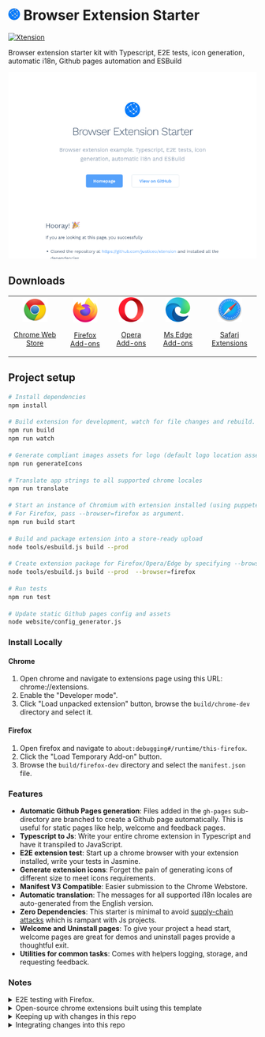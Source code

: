 # ![logo](assets/logo-24x24.png) Browser Extension Starter

[![Xtension](https://circleci.com/gh/essentialkit/xtension/tree/main.svg?style=svg)](https://circleci.com/gh/essentialkit/xtension/?branch=main)

Browser extension starter kit with Typescript, E2E tests, icon generation, automatic i18n, Github pages automation and ESBuild

![Screenshot](assets/screenshot.png "Screenshot")

## Downloads
<table cellspacing="0" cellpadding="0">
  <tr style="text-align: center">
    <td valign="center">
      <a align="center" href="https://chrome.google.com/webstore/">
        <img src="assets/browser-chrome.png" alt="Chrome web store" width="50" />
        <p align="center">Chrome Web Store</p>
      </a>
    </td>
    <td valign="center">
      <a href="https://addons.mozilla.org/firefox/extensions/">
        <img src="assets/browser-firefox.png" alt="Firefox add-ons" width="50" />
        <p align="center">Firefox Add-ons</p>
      </a>
    </td>
        <td valign="center">
      <a href="https://addons.opera.com/en/extensions/">
        <img src="assets/browser-opera.png" alt="Opera add-ons" width="50"/>
        <p align="center">Opera Add-ons</p>
      </a>
    </td>
        <td valign="center">
      <a href="https://microsoftedge.microsoft.com/addons">
        <img src="assets/browser-ms-edge.png" alt="MS Edge add-ons" width="50" />
        <p align="center">Ms Edge Add-ons</p>
      </a>
    </td>
        <td valign="center">
      <a href="https://apps.apple.com/app/apple-store/">
        <img src="assets/browser-safari.png" alt="Safari add-ons" width="50" />
        <p align="center">Safari Extensions</p>
      </a>
    </td>
  </tr>
</table>

## Project setup

```bash
# Install dependencies
npm install

# Build extension for development, watch for file changes and rebuild.
npm run build
npm run watch

# Generate compliant images assets for logo (default logo location assets/logo.png)
npm run generateIcons

# Translate app strings to all supported chrome locales
npm run translate

# Start an instance of Chromium with extension installed (using puppeteer)
# For Firefox, pass --browser=firefox as argument.
npm run build start 

# Build and package extension into a store-ready upload
node tools/esbuild.js build --prod 

# Create extension package for Firefox/Opera/Edge by specifying --browser argument
node tools/esbuild.js build --prod  --browser=firefox

# Run tests
npm run test

# Update static Github pages config and assets
node website/config_generator.js
```

### Install Locally

#### Chrome
1. Open chrome and navigate to extensions page using this URL: chrome://extensions.
2. Enable the "Developer mode".
3. Click "Load unpacked extension" button, browse the `build/chrome-dev` directory and select it.

#### Firefox
1. Open firefox and navigate to `about:debugging#/runtime/this-firefox`.
2. Click the "Load Temporary Add-on" button.
3. Browse the `build/firefox-dev` directory and select the `manifest.json` file.



### Features
* **Automatic Github Pages generation**: Files added in the `gh-pages` sub-directory are branched to create a Github page automatically. This is useful for static pages like help, welcome and feedback pages.
* **Typescript to Js**: Write your entire chrome extension in Typescript and have it transpiled to JavaScript.
* **E2E extension test**: Start up a chrome browser with your extension installed, write your tests in Jasmine.
* **Generate extension icons**: Forget the pain of generating icons of different size to meet icons requirements.
* **Manifest V3 Compatible**: Easier submission to the Chrome Webstore.
* **Automatic translation**: The messages for all supported i18n locales are auto-generated from the English version.
* **Zero Dependencies**: This starter is minimal to avoid [supply-chain attacks](https://www.bleepingcomputer.com/news/security/npm-supply-chain-attack-impacts-hundreds-of-websites-and-apps/) which is rampant with Js projects.
* **Welcome and Uninstall pages**: To give your project a head start, welcome pages are great for demos and uninstall pages provide a thoughtful exit.
* **Utilities for common tasks**: Comes with helpers logging, storage, and requesting feedback.

### Notes

<details><summary>E2E testing with Firefox.</summary>

By default, puppeteer only downloads Chromium, run the command below to install Firefox's equivalent of chromium:

```
PUPPETEER_PRODUCT=firefox npm i -D puppeteer --prefix ./node_modules/firefox-puppeteer
```


`PUPPETEER_PRODUCT=firefox` tells puppeteer to download firefox.

`--prefix ./node_modules/firefox-puppeteer` forces a new fetch of puppeteer. This is necessary since `node_modules/puppeteer` already exists (for chromium). The actual value of the prefix doesn't matter, just don't overwrite an actual package. 

*NB:* After running the above command, they will no be update to package.json or package-lock.json... since package "puppeteer" already exists.
</details>

<details><summary>Open-source chrome extensions built using this template</summary>

1. https://github.com/essentialkit/floating-calculator
2. https://github.com/essentialkit/better-previews
3. https://github.com/essentialkit/e-dictionary

</details>

<details><summary>Keeping up with changes in this repo</summary>
Staying up-to-date with this repo after a fork:

1. Create a new repository by either forking/copying this one.

2. Add this repository as a remote to the new repo
`git remote add xtension git@github.com:justiceo/xtension.git`

3. Fetch the latest updates from the xtension repo (template).
`git fetch xtension`

4. Create a local branch to track xtension repo.
`git checkout -B xtension && git branch -u xtension/master`

5. There should be two divergent histories now. `master -> origin/master` and `xtension -> xtension/master`.

6. Copy the changes from xtension to master without a commit.
`git checkout xtension -- .` 

7. Fix any changes then commit
`git commit -m "merged updates from xtension"`.
</details>

<details><summary>Integrating changes into this repo</summary>

1. Add xtension as a remote.
`git remote add xtension git@github.com:justiceo/xtension.git`

2. Avoid pushing to it.
`git remote set-url --push xtension do-not-push`

3. Create new branch to track xtension
`git checkout -b base`

4. Pull changess from xtension and rebase onto it.
`git pull xtension main --rebase -X theirs`

5. Push changes from base to origin
`git push --set-upstream origin base`

6. Merge the changes from base into main
`git merge base -X theirs --allow-unrelated-histories --no-commit --no-ff`

7. Review the diff and commit.
`git commit -m "up-to-date with xtension"`
</details>
